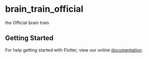 # brain_train_official

the Official brain train

## Getting Started

For help getting started with Flutter, view our online
[documentation](https://flutter.io/).
